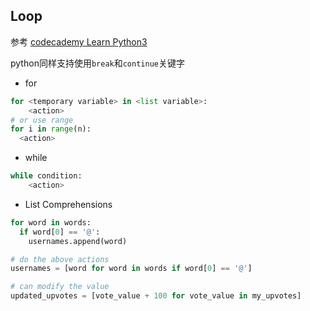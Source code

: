 ## Loop

参考
[codecademy Learn Python3](https://www.codecademy.com/learn/learn-python-3)

python同样支持使用`break`和`continue`关键字

- for
```python
for <temporary variable> in <list variable>:
    <action>
# or use range
for i in range(n):
  <action>
```

- while
```python
while condition:
    <action>
```

- List Comprehensions
```python
for word in words:
  if word[0] == '@':
    usernames.append(word)

# do the above actions
usernames = [word for word in words if word[0] == '@']

# can modify the value
updated_upvotes = [vote_value + 100 for vote_value in my_upvotes]
```